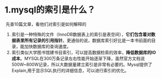 # 1.mysql的索引是什么？

​	先查10篇文章，看他们对索引是如何解释的

1. 索引是一种特殊的文件（InnoDB数据表上的索引是表空间），**它们包含着对数据表里所有记录的引用指针**。更通俗的说，数据库索引好比是一本书前面的目录，能加快数据库的查询速度。
2. 索引类似大学图书馆建书目索引，可以提高数据检索的效率，**降低数据库的IO成本**。MYSQL在300万条记录左右性能开始逐渐下降，虽然官方文档说500W~800W记录，所以大数据量建立索引是非常有必要的。Mysql提供了 Explain,用于显示SQL执行的详细信息，可以进行索引的优化。